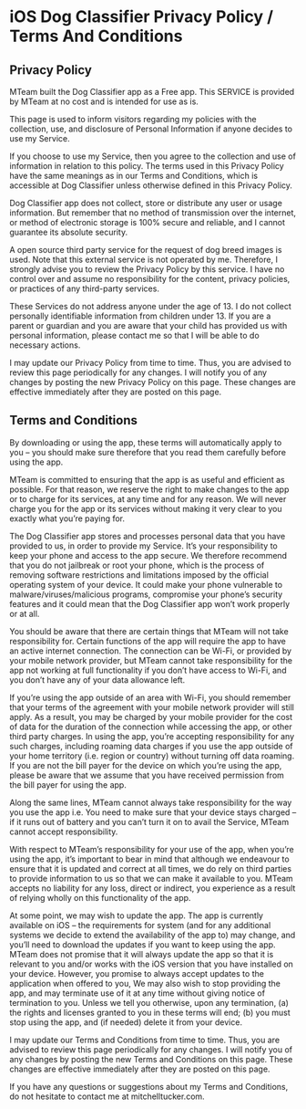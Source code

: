 
# iOS Dog Classifier Privacy Policy / Terms And Conditions

## Privacy Policy

MTeam built the Dog Classifier app as a Free app. This SERVICE is provided by MTeam at no cost and is intended for use as is.
 
This page is used to inform visitors regarding my policies with the collection, use, and disclosure of Personal Information if anyone decides to use my Service.

If you choose to use my Service, then you agree to the collection and use of information in relation to this policy. The terms used in this Privacy Policy have the same meanings as in our Terms and Conditions, which is accessible at Dog Classifier unless otherwise defined in this Privacy Policy.

Dog Classifier app does not collect, store or distribute any user or usage information. But remember that no method of transmission over the internet, or method of electronic storage is 100% secure and reliable, and I cannot guarantee its absolute security.

A open source third party service for the request of dog breed images is used. Note that this external service is not operated by me. Therefore, I strongly advise you to review the Privacy Policy by this service. I have no control over and assume no responsibility for the content, privacy policies, or practices of any third-party services.

These Services do not address anyone under the age of 13. I do not collect personally identifiable information from children under 13. If you are a parent or guardian and you are aware that your child has provided us with personal information, please contact me so that I will be able to do necessary actions.

I may update our Privacy Policy from time to time. Thus, you are advised to review this page periodically for any changes. I will notify you of any changes by posting the new Privacy Policy on this page. These changes are effective immediately after they are posted on this page.
      
## Terms and Conditions

By downloading or using the app, these terms will automatically apply to you – you should make sure therefore that you read them carefully before using the app.
 
MTeam is committed to ensuring that the app is as useful and efficient as possible. For that reason, we reserve the right to make changes to the app or to charge for its services, at any time and for any reason. We will never charge you for the app or its services without making it very clear to you exactly what you’re paying for.

 The Dog Classifier app stores and processes personal data that you have provided to us, in order to provide my Service. It’s your responsibility to keep your phone and access to the app secure. We therefore recommend that you do not jailbreak or root your phone, which is the process of removing software restrictions and limitations imposed by the official operating system of your device. It could make your phone vulnerable to malware/viruses/malicious programs, compromise your phone’s security features and it could mean that the Dog Classifier app won’t work properly or at all.
 
You should be aware that there are certain things that MTeam will not take responsibility for. Certain functions of the app will require the app to have an active internet connection. The connection can be Wi-Fi, or provided by your mobile network provider, but MTeam cannot take responsibility for the app not working at full functionality if you don’t have access to Wi-Fi, and you don’t have any of your data allowance left.
 
If you’re using the app outside of an area with Wi-Fi, you should remember that your terms of the agreement with your mobile network provider will still apply. As a result, you may be charged by your mobile provider for the cost of data for the duration of the connection while accessing the app, or other third party charges. In using the app, you’re accepting responsibility for any such charges, including roaming data charges if you use the app outside of your home territory (i.e. region or country) without turning off data roaming. If you are not the bill payer for the device on which you’re using the app, please be aware that we assume that you have received permission from the bill payer for using the app.

Along the same lines, MTeam cannot always take responsibility for the way you use the app i.e. You need to make sure that your device stays charged – if it runs out of battery and you can’t turn it on to avail the Service, MTeam cannot accept responsibility.

With respect to MTeam’s responsibility for your use of the app, when you’re using the app, it’s important to bear in mind that although we endeavour to ensure that it is updated and correct at all times, we do rely on third parties to provide information to us so that we can make it available to you. MTeam accepts no liability for any loss, direct or indirect, you experience as a result of relying wholly on this functionality of the app.

At some point, we may wish to update the app. The app is currently available on iOS – the requirements for system (and for any additional systems we decide to extend the availability of the app to) may change, and you’ll need to download the updates if you want to keep using the app. MTeam does not promise that it will always update the app so that it is relevant to you and/or works with the iOS version that you have installed on your device. However, you promise to always accept updates to the application when offered to you, We may also wish to stop providing the app, and may terminate use of it at any time without giving notice of termination to you. Unless we tell you otherwise, upon any termination, (a) the rights and licenses granted to you in these terms will end; (b) you must stop using the app, and (if needed) delete it from your device.

I may update our Terms and Conditions from time to time. Thus, you are advised to review this page periodically for any changes. I will notify you of any changes by posting the new Terms and Conditions on this page. These changes are effective immediately after they are posted on this page.

If you have any questions or suggestions about my Terms and Conditions, do not hesitate to contact me at mitchelltucker.com.
